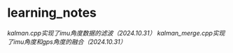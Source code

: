 # learning_notes
*kalman.cpp实现了imu角度数据的滤波（2024.10.31）*
*kalman_merge.cpp实现了imu角度和gps角度的融合（2024.10.31）*
